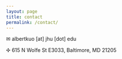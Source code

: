 ```yaml
---
layout: page
title: contact
permalink: /contact/
---
```




&#9993; albertkuo [at] jhu [dot] edu

&#10018; 615 N Wolfe St E3033, Baltimore, MD 21205

